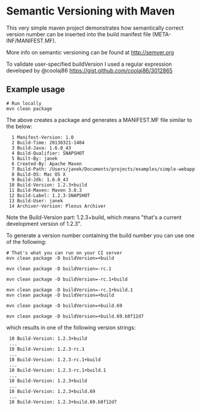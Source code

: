 Semantic Versioning with Maven
==============================

This very simple maven project demonstrates how semantically correct version number
can be inserted into the build manifest file (META-INF/MANIFEST.MF).

More info on semantic versioning can be found at http://semver.org

To validate user-specified buildVersion I used a regular expression developed by @coolaj86 https://gist.github.com/coolaj86/3012865

Example usage
-------------

```
# Run locally
mvn clean package
```

The above creates a package and generates a MANIFEST.MF file similar to the below:

```
  1 Manifest-Version: 1.0
  2 Build-Time: 20130321-1404
  3 Build-Java: 1.6.0_43
  4 Build-Qualifier: SNAPSHOT
  5 Built-By: janek
  6 Created-By: Apache Maven
  7 Build-Path: /Users/janek/Documents/projects/examples/simple-webapp
  8 Build-OS: Mac OS X
  9 Build-Jdk: 1.6.0_43
 10 Build-Version: 1.2.3+build
 11 Build-Maven: Maven 3.0.3
 12 Build-Label: 1.2.3-SNAPSHOT
 13 Build-User: janek
 14 Archiver-Version: Plexus Archiver
```

Note the Build-Version part: 1.2.3+build, which means "that's a current development version of 1.2.3".

To generate a version number containing the build number you can use one of the following:

```
# That's what you can run on your CI server
mvn clean package -D buildVersion=+build

mvn clean package -D buildVersion=-rc.1

mvn clean package -D buildVersion=-rc.1+build

mvn clean package -D buildVersion=-rc.1+build.1
mvn clean package -D buildVersion=+build

mvn clean package -D buildVersion=+build.69

mvn clean package -D buildVersion=+build.69.b8f12d7
```

which results in one of the following version strings:

```
 10 Build-Version: 1.2.3+build
 ...
 10 Build-Version: 1.2.3-rc.1
 ...
 10 Build-Version: 1.2.3-rc.1+build
 ...
 10 Build-Version: 1.2.3-rc.1+build.1
 ...
 10 Build-Version: 1.2.3+build
 ...
 10 Build-Version: 1.2.3+build.69
 ...
 10 Build-Version: 1.2.3+build.69.b8f12d7
```

